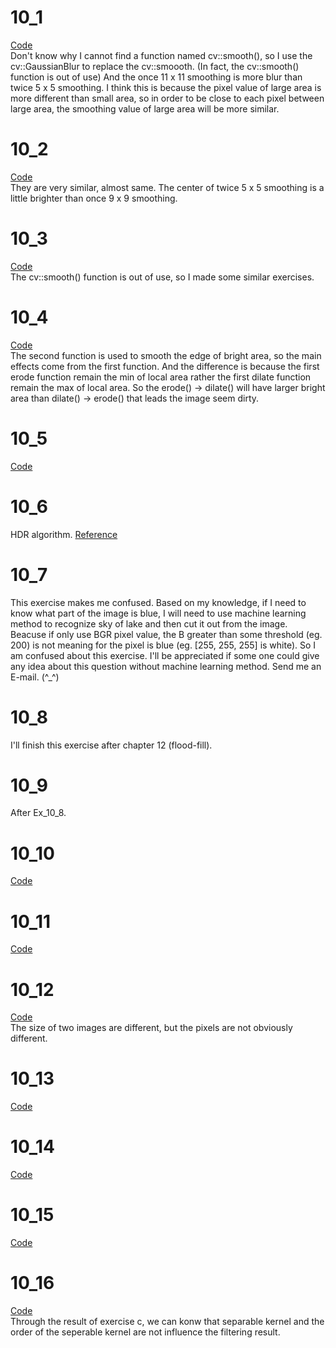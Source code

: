 # 10_1
[Code](./10_1)  
Don't know why I cannot find a function named cv::smooth(), so I use the cv::GaussianBlur to replace the cv::smoooth. (In fact, the cv::smooth() function is out of use) And the once 11 x 11 smoothing is more blur than twice 5 x 5 smoothing. I think this is because the pixel value of large area is more different than small area, so in order to be close to each pixel between large area, the smoothing value of large area will be more similar.
#

# 10_2
[Code](./10_2)  
They are very similar, almost same. The center of twice 5 x 5 smoothing is a little brighter than once 9 x 9 smoothing.
#

# 10_3
[Code](./10_3)  
The cv::smooth() function is out of use, so I made some similar exercises.
#

# 10_4
[Code](./10_4)  
The second function is used to smooth the edge of bright area, so the main effects come from the first function. And the difference is because the first erode function remain the min of local area rather the first dilate function remain the max of local area. So the erode() -> dilate() will have larger bright area than dilate() -> erode() that leads the image seem dirty.
#

# 10_5
[Code](./10_5)
#

# 10_6
HDR algorithm. [Reference](https://docs.opencv.org/3.0-beta/doc/tutorials/photo/hdr_imaging/hdr_imaging.html)
#

# 10_7
This exercise makes me confused. Based on my knowledge, if I need to know what part of the image is blue, I will need to use machine learning method to recognize sky of lake and then cut it out from the image. Beacuse if only use BGR pixel value, the B greater than some threshold (eg. 200) is not meaning for the pixel is blue (eg. [255, 255, 255] is white). So I am confused about this exercise. I'll be  appreciated if some one could give any idea about this question without machine learning method. Send me an E-mail. (^_^) 
#

# 10_8
I'll finish this exercise after chapter 12 (flood-fill).
#

# 10_9
After Ex_10_8.
#

# 10_10
[Code](./10_10)
#

# 10_11
[Code](./10_11)
#

# 10_12
[Code](./10_12)  
The size of two images are different, but the pixels are not obviously different. 
#

# 10_13
[Code](./10_13)
#

# 10_14
[Code](./10_14)
#

# 10_15
[Code](./10_15)
#

# 10_16
[Code](./10_16)  
Through the result of exercise c, we can konw that separable kernel and the order of the seperable kernel are not influence the filtering result.
#


